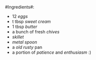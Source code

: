#Ingredients#:

- 12 *eggs*
- t tbsp *sweet cream*
- 1 tbsp *butter*
- a bunch of fresh *chives*
- _skillet_
- _metal spoon_
- a _old rusty_ pan
- a portion of _patience_ and _enthusiasm_ :)
